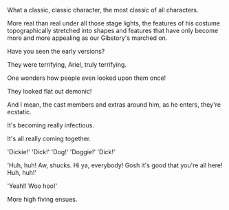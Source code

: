 What a classic, classic character, the most classic of all characters.

More real than real under all those stage lights, the features of his costume topographically stretched into shapes and features that have only become more and more appealing as our Gibstory's marched on.

Have you seen the early versions?

They were terrifying, Ariel, truly terrifying.

One wonders how people even looked upon them once!

They looked flat out demonic!

And I mean, the cast members and extras around him, as he enters, they're ecstatic.

It's becoming really infectious.

It's all really coming together.

'Dickie!' 'Dick!' 'Dog!' 'Doggie!' 'Dick!'

'Huh, huh! Aw, shucks. Hi ya, everybody! Gosh it's good that you're all here! Huh, huh!'

'Yeah!! Woo hoo!'

More high fiving ensues.